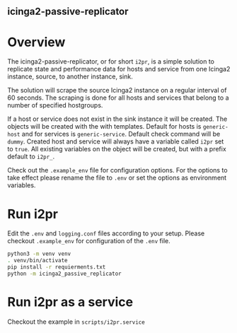 icinga2-passive-replicator
--------------------------

# Overview
The icinga2-passive-replicator, or for short `i2pr`, is a simple solution to replicate state and performance
data for hosts and service from one Icinga2 instance, source, to another instance, sink.

The solution will scrape the source Icinga2 instance on a regular interval of 60 seconds. 
The scraping is done for all hosts and services that belong to a number of specified hostgroups.

If a host or service does not exist in the sink instance it will be created.
The objects will be created with the with templates. Default for hosts is `generic-host`
and for services is `generic-service`.
Default check command will be `dummy`.
Created host and service will always have a variable called `i2pr` set to `true`.
All existing variables on the object will be created, but with a prefix default to `i2pr_`.

Check out the `.example_env` file for configuration options. For the options to take effect please
rename the file to `.env` or set the options as environment variables.

# Run i2pr
Edit the `.env` and `logging.conf` files according to your setup. Please checkout `.example_env` for configuration of
the `.env` file.


```bash
python3 -m venv venv
. venv/bin/activate
pip install -r requierments.txt
python -m icinga2_passive_replicator

```

# Run i2pr as a service
Checkout the example in `scripts/i2pr.service`
